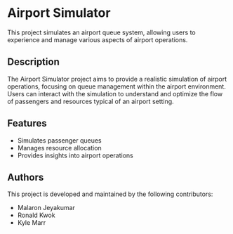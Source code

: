 # Airport Simulator

This project simulates an airport queue system, allowing users to experience and manage various aspects of airport operations.

## Description

The Airport Simulator project aims to provide a realistic simulation of airport operations, focusing on queue management within the airport environment. Users can interact with the simulation to understand and optimize the flow of passengers and resources typical of an airport setting.

## Features

- Simulates passenger queues
- Manages resource allocation
- Provides insights into airport operations

## Authors

This project is developed and maintained by the following contributors:

- Malaron Jeyakumar
- Ronald Kwok
- Kyle Marr
